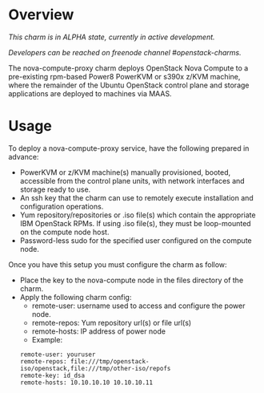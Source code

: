 # Overview

*This charm is in ALPHA state, currently in active development.*

*Developers can be reached on freenode channel #openstack-charms.*

The nova-compute-proxy charm deploys OpenStack Nova Compute to a
pre-existing rpm-based Power8 PowerKVM or s390x z/KVM machine,
where the remainder of the Ubuntu OpenStack control plane and storage
applications are deployed to machines via MAAS.

# Usage

To deploy a nova-compute-proxy service, have the following prepared in 
advance:

* PowerKVM or z/KVM machine(s) manually provisioned, booted, accessible from
  the control plane units, with network interfaces and storage ready to use.
* An ssh key that the charm can use to remotely execute installation and 
  configuration operations.
* Yum repository/repositories or .iso file(s) which contain the appropriate
  IBM OpenStack RPMs.  If using .iso file(s), they must be loop-mounted
  on the compute node host.
* Password-less sudo for the specified user configured on the compute node.

Once you have this setup you must configure the charm as follow:

* Place the key to the nova-compute node in the files directory of the
  charm.
* Apply the following charm config:
    * remote-user: username used to access and configure the power node.
    * remote-repos: Yum repository url(s) or file url(s)
    * remote-hosts: IP address of power node
    * Example:
    ```
    remote-user: youruser
    remote-repos: file:///tmp/openstack-iso/openstack,file:///tmp/other-iso/repofs
    remote-key: id_dsa
    remote-hosts: 10.10.10.10 10.10.10.11
    ```
